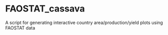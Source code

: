 # FAOSTAT_cassava
A script for generating interactive country area/production/yield plots using FAOSTAT data
